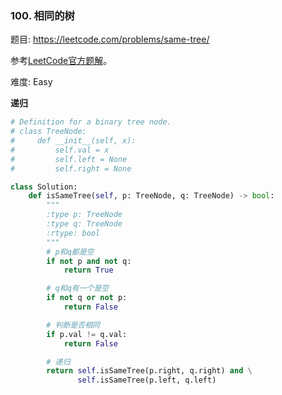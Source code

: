 ### 100. 相同的树

题目:
<https://leetcode.com/problems/same-tree/>


参考[LeetCode官方题解](https://leetcode-cn.com/problems/same-tree/solution/xiang-tong-de-shu-by-leetcode/)。

难度:   Easy


**递归**
```python
# Definition for a binary tree node.
# class TreeNode:
#     def __init__(self, x):
#         self.val = x
#         self.left = None
#         self.right = None

class Solution:
    def isSameTree(self, p: TreeNode, q: TreeNode) -> bool:
        """
        :type p: TreeNode
        :type q: TreeNode
        :rtype: bool
        """    
        # p和q都是空
        if not p and not q:
            return True

        # q和q有一个是空
        if not q or not p:
            return False

        # 判断是否相同
        if p.val != q.val:
            return False

        # 递归
        return self.isSameTree(p.right, q.right) and \
               self.isSameTree(p.left, q.left) 
```